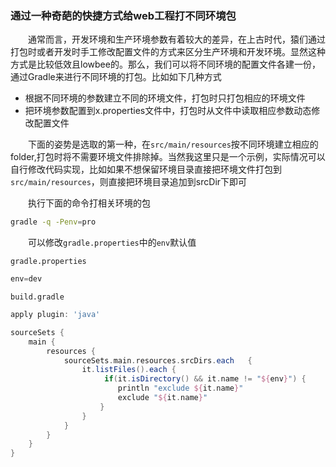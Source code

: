 ### 通过一种奇葩的快捷方式给web工程打不同环境包

　　通常而言，开发环境和生产环境参数有着较大的差异，在上古时代，猿们通过打包时或者开发时手工修改配置文件的方式来区分生产环境和开发环境。显然这种方式是比较低效且lowbee的。那么，我们可以将不同环境的配置文件各建一份，通过Gradle来进行不同环境的打包。比如如下几种方式

- 根据不同环境的参数建立不同的环境文件，打包时只打包相应的环境文件
- 把环境参数配置到x.properties文件中，打包时从文件中读取相应参数动态修改配置文件

　　下面的姿势是选取的第一种，在`src/main/resources`按不同环境建立相应的folder,打包时将不需要环境文件排除掉。当然我这里只是一个示例，实际情况可以自行修改代码实现，比如如果不想保留环境目录直接把环境文件打包到`src/main/resources`，则直接把环境目录追加到srcDir下即可

　　执行下面的命令打相关环境的包
```bash
gradle -q -Penv=pro
```

　　可以修改`gradle.properties`中的`env`默认值

`gradle.properties`
```groovy
env=dev
```

`build.gradle`
```groovy
apply plugin: 'java'

sourceSets {  	
    main {
        resources {
            sourceSets.main.resources.srcDirs.each   { 		
				it.listFiles().each {
	       		 	 if(it.isDirectory() && it.name != "${env}") {
	           		 	println "exclude ${it.name}"	   
	           		 	exclude "${it.name}"
	       		 	}
	       		}           		
            }
        }
    }
}
```